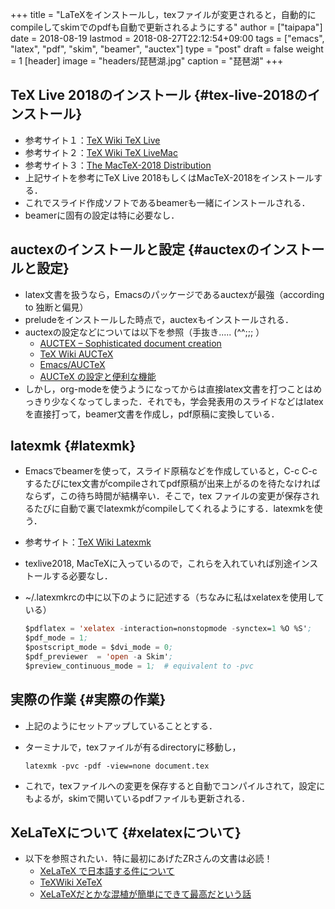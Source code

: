 +++
title = "LaTeXをインストールし，texファイルが変更されると，自動的にcompileしてskimでのpdfも自動で更新されるようにする"
author = ["taipapa"]
date = 2018-08-19
lastmod = 2018-08-27T22:12:54+09:00
tags = ["emacs", "latex", "pdf", "skim", "beamer", "auctex"]
type = "post"
draft = false
weight = 1
[header]
  image = "headers/琵琶湖.jpg"
  caption = "琵琶湖"
+++

## TeX Live 2018のインストール {#tex-live-2018のインストール}

-   参考サイト１：[TeX Wiki TeX Live](https://texwiki.texjp.org/?TeX%20Live)
-   参考サイト２：[TeX Wiki TeX LiveMac](https://texwiki.texjp.org/?TeX%20Live%2FMac)
-   参考サイト３：[The MacTeX-2018 Distribution](http://www.tug.org/mactex/)
-   上記サイトを参考にTeX Live 2018もしくはMacTeX-2018をインストールする．
-   これでスライド作成ソフトであるbeamerも一緒にインストールされる．
-   beamerに固有の設定は特に必要なし．


## auctexのインストールと設定 {#auctexのインストールと設定}

-   latex文書を扱うなら，Emacsのパッケージであるauctexが最強（according to 独断と偏見）
-   preludeをインストールした時点で，auctexもインストールされる．
-   auctexの設定などについては以下を参照（手抜き..... (^^;;; ）
    -   [AUCTEX – Sophisticated document creation](https://www.gnu.org/software/auctex/)
    -   [TeX Wiki AUCTeX](https://texwiki.texjp.org/?AUCTeX)
    -   [Emacs/AUCTeX](https://mytexpert.osdn.jp/index.php?Emacs/AUCTeX)
    -   [AUCTeX の設定と便利な機能](https://skalldan.wordpress.com/2011/07/20/auctex-の設定と便利な機能/)
-   しかし，org-modeを使うようになってからは直接latex文書を打つことはめっきり少なくなってしまった．それでも，学会発表用のスライドなどはlatexを直接打って，beamer文書を作成し，pdf原稿に変換している．


## latexmk {#latexmk}

-   Emacsでbeamerを使って，スライド原稿などを作成していると，C-c C-cするたびにtex文書がcompileされてpdf原稿が出来上がるのを待たなければならず，この待ち時間が結構辛い．そこで，tex ファイルの変更が保存されるたびに自動で裏でlatexmkがcompileしてくれるようにする．latexmkを使う．
-   参考サイト：[TeX Wiki Latexmk](https://texwiki.texjp.org/?Latexmk)
-   texlive2018, MacTeXに入っているので，これらを入れていれば別途インストールする必要なし．
-   ~/.latexmkrcの中に以下のように記述する（ちなみに私はxelatexを使用している）

    ```lisp
    $pdflatex = 'xelatex -interaction=nonstopmode -synctex=1 %O %S';
    $pdf_mode = 1;
    $postscript_mode = $dvi_mode = 0;
    $pdf_previewer  = 'open -a Skim';
    $preview_continuous_mode = 1;  # equivalent to -pvc
    ```


## 実際の作業 {#実際の作業}

-   上記のようにセットアップしていることとする．
-   ターミナルで，texファイルが有るdirectoryに移動し，

    ```shell
    latexmk -pvc -pdf -view=none document.tex
    ```
-   これで，texファイルへの変更を保存すると自動でコンパイルされて，設定にもよるが，skimで開いているpdfファイルも更新される．


## XeLaTeXについて {#xelatexについて}

-   以下を参照されたい．特に最初にあげたZRさんの文書は必読！
    -   [XeLaTeX で日本語する件について](http://zrbabbler.sp.land.to/xelatex.html)
    -   [TeXWiki XeTeX](https://texwiki.texjp.org/?XeTeX)
    -   [XeLaTeXだとかな混植が簡単にできて最高だという話](http://suzusime-log.hatenablog.jp/entry/2017/04/15/210327)
